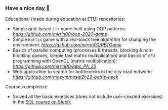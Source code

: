 ### Have a nice day 👋

Educational (made during education at ETU) repositories:
* Simple grid-based `C++` game built using OOP patterns: *https://github.com/mirrin00/oop-2020-game*
* Simple `Kotlin` game with a red-black tree algorithm for changing the environment: *https://github.com/mirrin00/RBTGame*
* Basics of parallel computing (processes & threads, blocking & non-blocking queues, simple fast matrix multiplication) and basics of `GPU` programming with OpenCL (matrix multiplication): *https://github.com/mirrin00/labs_PA_22*
* Web application to search for bottlenecks in the city road network: *https://github.com/moevm/nosql2h22-bottle-neck*

Courses completed:
* Solved all the basic exercises (does not include user-created exercises) in the [SQL course on Stepik](https://stepik.org/course/63054/info)

<!--
**mirrin00/mirrin00** is a ✨ _special_ ✨ repository because its `README.md` (this file) appears on your GitHub profile.

Here are some ideas to get you started:

***Just get some rest😎***

- 🔭 I’m currently working on ...
- 🌱 I’m currently learning ...
- 👯 I’m looking to collaborate on ...
- 🤔 I’m looking for help with ...
- 💬 Ask me about ...
- 📫 How to reach me: ...
- 😄 Pronouns: ...
- ⚡ Fun fact: ...
-->
